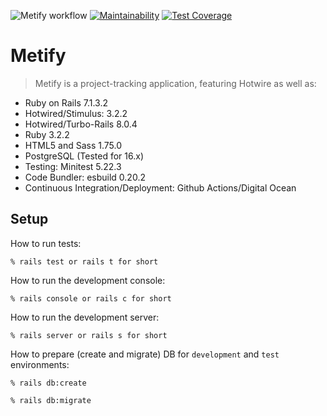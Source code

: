 ![Metify workflow](https://github.com/tflem/metify/actions/workflows/metify.yml/badge.svg)
[![Maintainability](https://api.codeclimate.com/v1/badges/b28c21585883ffe6279e/maintainability)](https://codeclimate.com/github/tflem/metify/maintainability)
[![Test Coverage](https://api.codeclimate.com/v1/badges/b28c21585883ffe6279e/test_coverage)](https://codeclimate.com/github/tflem/metify/test_coverage)

# Metify

> Metify is a project-tracking application, featuring Hotwire as well as:

- Ruby on Rails 7.1.3.2
- Hotwired/Stimulus: 3.2.2
- Hotwired/Turbo-Rails 8.0.4
- Ruby 3.2.2
- HTML5 and Sass 1.75.0
- PostgreSQL (Tested for 16.x)
- Testing: Minitest 5.22.3
- Code Bundler: esbuild 0.20.2
- Continuous Integration/Deployment: Github Actions/Digital Ocean

## Setup

How to run tests:

```
% rails test or rails t for short
```

How to run the development console:

```
% rails console or rails c for short
```

How to run the development server:

```
% rails server or rails s for short
```

How to prepare (create and migrate) DB for `development` and `test` environments:

```
% rails db:create

% rails db:migrate
```
